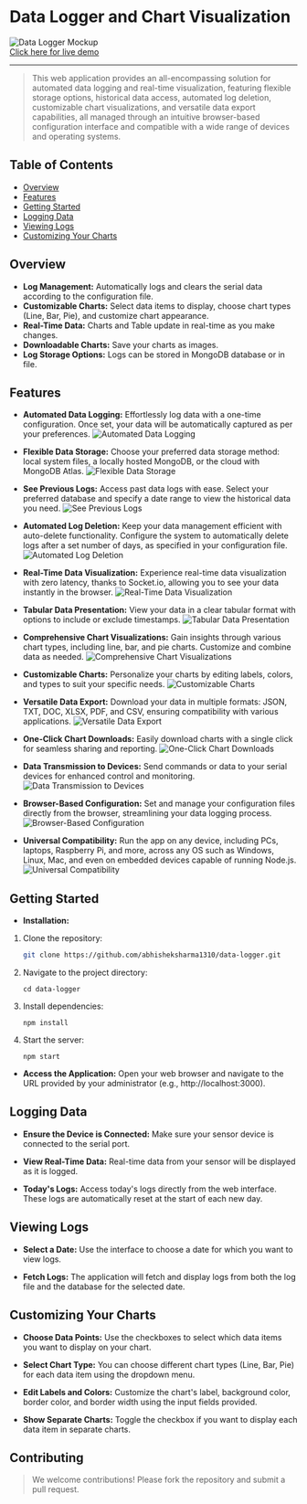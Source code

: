 # Data Logger and Chart Visualization

<div  width="100%">  <img  src="https://i.ibb.co/dGRxd7N/data-logger-mockup-removebg-preview.png"  alt="Data Logger Mockup"/></div>

<div>
    <a  href="https://abhisheksharma1310.github.io/data-logger"  target="\_blank">Click here for live demo</a> 
</div>

<hr>

> This web application provides an all-encompassing solution for automated data logging and real-time visualization, featuring flexible storage options, historical data access, automated log deletion, customizable chart visualizations, and versatile data export capabilities, all managed through an intuitive browser-based configuration interface and compatible with a wide range of devices and operating systems.

## Table of Contents

- [Overview](#overview)
- [Features](#features)
- [Getting Started](#getting-started)
- [Logging Data](#logging-data)
- [Viewing Logs](#viewing-logs)
- [Customizing Your Charts](#customizing-your-charts)

## Overview

- **Log Management:** Automatically logs and clears the serial data according to the configuration file.
- **Customizable Charts:** Select data items to display, choose chart types (Line, Bar, Pie), and customize chart appearance.
- **Real-Time Data:** Charts and Table update in real-time as you make changes.
- **Downloadable Charts:** Save your charts as images.
- **Log Storage Options:** Logs can be stored in MongoDB database or in file.

## Features

- **Automated Data Logging:** Effortlessly log data with a one-time configuration. Once set, your data will be automatically captured as per your preferences. <img  src="https://i.ibb.co/mq849rj/An-illustration-of-a-computer-screen-showing-data-being-logged.jpg"  alt="Automated Data Logging"  />

- **Flexible Data Storage:** Choose your preferred data storage method: local system files, a locally hosted MongoDB, or the cloud with MongoDB Atlas. <img  src="https://i.ibb.co/jDJFFN5/An-illustration-of-a-user-selecting-storage-options-with-icons.jpg"  alt="Flexible Data Storage"  />

- **See Previous Logs:** Access past data logs with ease. Select your preferred database and specify a date range to view the historical data you need. <img  src="https://i.ibb.co/qphmFJV/log-history.png"  alt="See Previous Logs"  />

- **Automated Log Deletion:** Keep your data management efficient with auto-delete functionality. Configure the system to automatically delete logs after a set number of days, as specified in your configuration file. <img  src="https://i.ibb.co/YT5PNfX/auto-delete.png"  alt="Automated Log Deletion"  />

- **Real-Time Data Visualization:** Experience real-time data visualization with zero latency, thanks to Socket.io, allowing you to see your data instantly in the browser. <img  src="https://i.ibb.co/sgttpzy/real-Time-Data.png"  alt="Real-Time Data Visualization"  />

- **Tabular Data Presentation:** View your data in a clear tabular format with options to include or exclude timestamps. <img  src="https://i.ibb.co/ZzBZ0DK/show-tabular-data.png"  alt="Tabular Data Presentation"  />

- **Comprehensive Chart Visualizations:** Gain insights through various chart types, including line, bar, and pie charts. Customize and combine data as needed. <img  src="https://i.ibb.co/DMW1G42/chart-visualization.png"  alt="Comprehensive Chart Visualizations"  />

- **Customizable Charts:** Personalize your charts by editing labels, colors, and types to suit your specific needs. <img  src="https://i.ibb.co/vZ61sbZ/customize-chart.png"  alt="Customizable Charts"  />

- **Versatile Data Export:** Download your data in multiple formats: JSON, TXT, DOC, XLSX, PDF, and CSV, ensuring compatibility with various applications. <img  src="https://i.ibb.co/XWLsDQn/Download-data.png"  alt="Versatile Data Export"  />

- **One-Click Chart Downloads:** Easily download charts with a single click for seamless sharing and reporting. <img  src="https://i.ibb.co/7XWHrsz/download-chart.png"  alt="One-Click Chart Downloads"  />

- **Data Transmission to Devices:** Send commands or data to your serial devices for enhanced control and monitoring. <img  src="https://i.ibb.co/kJZ5kYX/send-data.png"  alt="Data Transmission to Devices"  />

- **Browser-Based Configuration:** Set and manage your configuration files directly from the browser, streamlining your data logging process. <img  src="https://i.ibb.co/myhxwRz/configuration-setting.png"  alt="Browser-Based Configuration"  />

- **Universal Compatibility:** Run the app on any device, including PCs, laptops, Raspberry Pi, and more, across any OS such as Windows, Linux, Mac, and even on embedded devices capable of running Node.js.<img  src="https://i.ibb.co/dGRxd7N/data-logger-mockup-removebg-preview.png"  alt="Universal Compatibility"  />

## Getting Started

- **Installation:**

1. Clone the repository:
   ```bash
   git clone https://github.com/abhisheksharma1310/data-logger.git
   ```
2. Navigate to the project directory:
   ```
   cd data-logger
   ```
3. Install dependencies:
   ```
   npm install
   ```
4. Start the server:
   ```
   npm start
   ```

- **Access the Application:** Open your web browser and navigate to the URL provided by your administrator (e.g., http://localhost:3000).

## Logging Data

- **Ensure the Device is Connected:** Make sure your sensor device is connected to the serial port.

- **View Real-Time Data:** Real-time data from your sensor will be displayed as it is logged.

- **Today's Logs:** Access today's logs directly from the web interface. These logs are automatically reset at the start of each new day.

## Viewing Logs

- **Select a Date:** Use the interface to choose a date for which you want to view logs.

- **Fetch Logs:** The application will fetch and display logs from both the log file and the database for the selected date.

## Customizing Your Charts

- **Choose Data Points:** Use the checkboxes to select which data items you want to display on your chart.

- **Select Chart Type:** You can choose different chart types (Line, Bar, Pie) for each data item using the dropdown menu.

- **Edit Labels and Colors:** Customize the chart's label, background color, border color, and border width using the input fields provided.

- **Show Separate Charts:** Toggle the checkbox if you want to display each data item in separate charts.

## Contributing

> We welcome contributions! Please fork the repository and submit a pull request.
